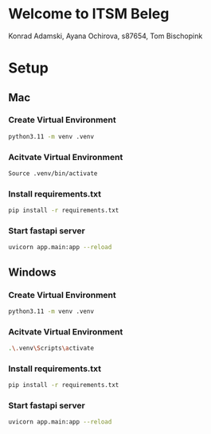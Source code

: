 # Welcome to ITSM Beleg 

Konrad Adamski, Ayana Ochirova, s87654, Tom Bischopink

# Setup

## **Mac**
### Create Virtual Environment
```bash 
python3.11 -m venv .venv
```
### Acitvate Virtual Environment
```bash
Source .venv/bin/activate
```

### Install requirements.txt
```bash
pip install -r requirements.txt
```

### Start fastapi server
```bash
uvicorn app.main:app --reload
```


## **Windows**
### Create Virtual Environment
```bash 
python3.11 -m venv .venv
```
### Acitvate Virtual Environment
```bash
.\.venv\Scripts\activate
```

### Install requirements.txt
```bash
pip install -r requirements.txt
```

### Start fastapi server
```bash
uvicorn app.main:app --reload
```